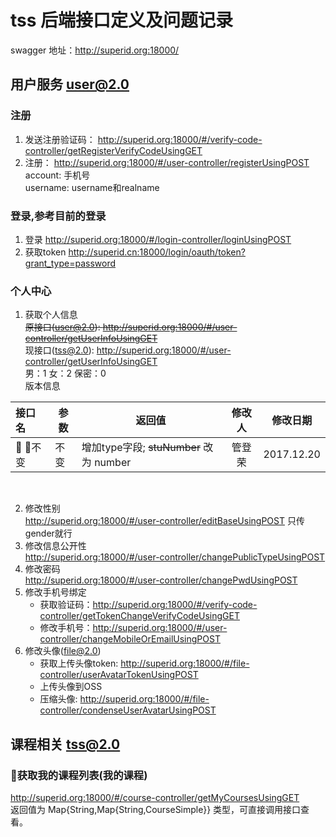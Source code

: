 # tss 后端接口定义及问题记录
swagger 地址：http://superid.org:18000/   
## 用户服务 user@2.0
### 注册  
1. 发送注册验证码： http://superid.org:18000/#/verify-code-controller/getRegisterVerifyCodeUsingGET
2. 注册： http://superid.org:18000/#/user-controller/registerUsingPOST  
  account: 手机号  
  username: username和realname

### 登录,参考目前的登录  
1. 登录 http://superid.org:18000/#/login-controller/loginUsingPOST     
2. 获取token http://superid.cn:18000/login/oauth/token?grant_type=password

### 个人中心
1. 获取个人信息  
  ~~原接口(user@2.0): http://superid.org:18000/#/user-controller/getUserInfoUsingGET~~  
  现接口(tss@2.0): http://superid.org:18000/#/user-controller/getUserInfoUsingGET  
  男：1 女：2 保密：0  
  版本信息  

  | 接口名   | 参数 | 返回值 | 修改人  | 修改日期 |
  | :--- | -- | -- |:--: | :--: |
  |  不变 | 不变 |  增加type字段; ~~stuNumber~~ 改为 number   |   管登荣   | 2017.12.20|

  ​


2. 修改性别  
  http://superid.org:18000/#/user-controller/editBaseUsingPOST 只传gender就行
3. 修改信息公开性  
  http://superid.org:18000/#/user-controller/changePublicTypeUsingPOST
4. 修改密码  
  http://superid.org:18000/#/user-controller/changePwdUsingPOST
5. 修改手机号绑定  
    - 获取验证码：http://superid.org:18000/#/verify-code-controller/getTokenChangeVerifyCodeUsingGET
    - 修改手机号：http://superid.org:18000/#/user-controller/changeMobileOrEmailUsingPOST
6. 修改头像(file@2.0)
    - 获取上传头像token: http://superid.org:18000/#/file-controller/userAvatarTokenUsingPOST  
    - 上传头像到OSS
    - 压缩头像: http://superid.org:18000/#/file-controller/condenseUserAvatarUsingPOST  

## 课程相关 tss@2.0  
### 获取我的课程列表(我的课程)  
http://superid.org:18000/#/course-controller/getMyCoursesUsingGET  
返回值为 Map{String,Map{String,CourseSimple}} 类型，可直接调用接口查看。

